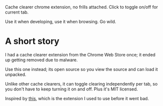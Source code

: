 Cache clearer chrome extension, no frills attached.
Click to toggle on/off for current tab.

Use it when developing, use it when browsing. Go wild.

# A short story

I had a cache clearer extension from the Chrome Web Store once; it ended up getting removed due to malware.

Use this one instead; its open source so you view the source and can load it unpacked.

Unlike other cache clearers, it can toggle clearing independently per tab, so you don't have to keep turning it on and off. Plus it's MIT licensed.

Inspired by [this](https://github.com/uoziod/chrome-cache-killer), which is the extension I used to use before it went bad.
